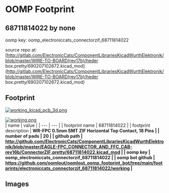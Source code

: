 # OOMP Footprint  
## 68711814022  by none  
  
oomp key: oomp_electroniccats_connectorzif_68711814022  
  
source repo at: [http://gitlab.com/ElectronicCats/ComponentLibrariesKicadWurthElektronik/blob/master/WIRE-TO-BOARD(rev17b)/heder box.pretty/690207102672.kicad_mod](http://gitlab.com/ElectronicCats/ComponentLibrariesKicadWurthElektronik/blob/master/WIRE-TO-BOARD(rev17b)/heder box.pretty/690207102672.kicad_mod)  
## Footprint  
  
[![working_kicad_pcb_3d.png](working_kicad_pcb_3d_600.png)](working_kicad_pcb_3d.png)  
  
[![working.png](working_600.png)](working.png)  
| name | value | 
| --- | --- | 
| footprint name | 68711814022 | 
| footprint description | <b>WR-FPC 0.5mm SMT ZIF Horizontal Top Contact, 18 Pins | 
| number of pads | 20 | 
| github path | http://github.com/ElectronicCats/ComponentLibrariesKicadWurthElektronik/blob/master/EAGLE-FPC_CONNECTOR_AND_FFC_CAB-rev16b/ConnectorZIF.pretty/68711814022.kicad_mod | 
| oomp key | oomp_electroniccats_connectorzif_68711814022 | 
| oomp bot github | https://github.com/oomlout/oomlout_oomp_footprint_bot/tree/main/footprints/electroniccats_connectorzif_68711814022/working | 
## Images  
